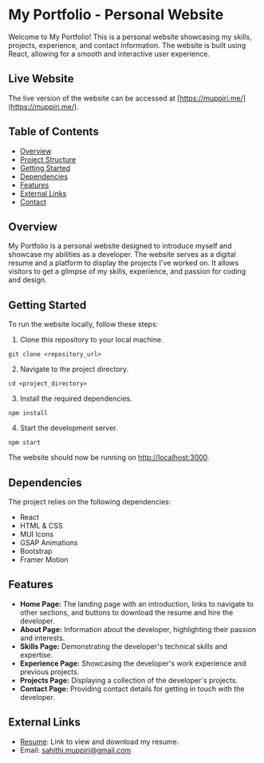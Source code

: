 # My Portfolio - Personal Website

Welcome to My Portfolio! This is a personal website showcasing my skills, projects, experience, and contact information. The website is built using React, allowing for a smooth and interactive user experience.

## Live Website

The live version of the website can be accessed at [https://muppiri.me/](https://muppiri.me/).

## Table of Contents

- [Overview](#overview)
- [Project Structure](#project-structure)
- [Getting Started](#getting-started)
- [Dependencies](#dependencies)
- [Features](#features)
- [External Links](#external-links)
- [Contact](#contact)

## Overview

My Portfolio is a personal website designed to introduce myself and showcase my abilities as a developer. The website serves as a digital resume and a platform to display the projects I've worked on. It allows visitors to get a glimpse of my skills, experience, and passion for coding and design.

## Getting Started

To run the website locally, follow these steps:

1. Clone this repository to your local machine.

```
git clone <repository_url>
```

2. Navigate to the project directory.

```
cd <project_directory>
```

3. Install the required dependencies.

```
npm install
```

4. Start the development server.

```
npm start
```

The website should now be running on [http://localhost:3000](http://localhost:3000).

## Dependencies

The project relies on the following dependencies:

- React
- HTML & CSS
- MUI Icons
- GSAP Animations
- Bootstrap
- Framer Motion

## Features

- **Home Page:** The landing page with an introduction, links to navigate to other sections, and buttons to download the resume and hire the developer.
- **About Page:** Information about the developer, highlighting their passion and interests.
- **Skills Page:** Demonstrating the developer's technical skills and expertise.
- **Experience Page:** Showcasing the developer's work experience and previous projects.
- **Projects Page:** Displaying a collection of the developer's projects.
- **Contact Page:** Providing contact details for getting in touch with the developer.

## External Links

- [Resume](https://drive.google.com/file/d/15i1LwbvaSKcDl7Gl1H862Le4BhXJsGuY/view?usp=sharing): Link to view and download my resume.
- Email: sahithi.muppiri@gmail.com
